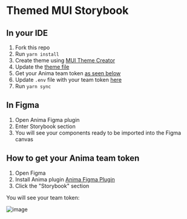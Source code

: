 # Themed MUI Storybook

## In your IDE

1. Fork this repo
2. Run `yarn install`
3. Create theme using [MUI Theme Creator](https://bareynol.github.io/mui-theme-creator)
4. Update the [theme file](https://github.com/AnimaApp/themed-mui-storybook/blob/main/src/theme.js#L3)
5. Get your Anima team token [as seen below](https://github.com/AnimaApp/themed-mui-storybook/edit/main/README.md#how-to-get-your-anima-team-token)
6. Update `.env` file with your team token [here](https://github.com/AnimaApp/themed-mui-storybook/blob/main/.env)
7. Run `yarn sync`

## In Figma

1. Open Anima Figma plugin 
2. Enter Storybook section
3. You will see your components ready to be imported into the Figma canvas

## How to get your Anima team token

1. Open Figma
2. Install Anima plugin [Anima Figma Plugin](https://www.figma.com/community/plugin/857346721138427857) 
3. Click the "Storybook" section

You will see your team token:

![image](https://user-images.githubusercontent.com/708153/207121532-1a0af895-6409-4d7a-af60-17e2237e86b5.png)

